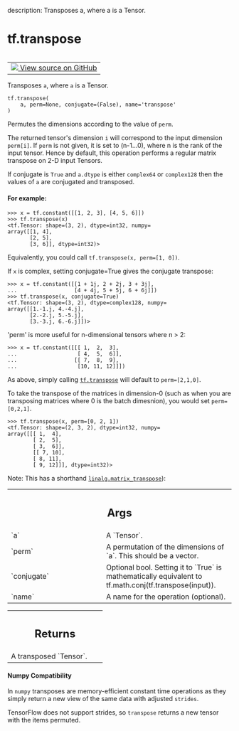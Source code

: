 description: Transposes a, where a is a Tensor.

<div itemscope itemtype="http://developers.google.com/ReferenceObject">
<meta itemprop="name" content="tf.transpose" />
<meta itemprop="path" content="Stable" />
</div>

# tf.transpose

<!-- Insert buttons and diff -->

<table class="tfo-notebook-buttons tfo-api nocontent" align="left">
<td>
  <a target="_blank" href="https://github.com/tensorflow/tensorflow/blob/r2.2/tensorflow/python/ops/array_ops.py#L1965-L2042">
    <img src="https://www.tensorflow.org/images/GitHub-Mark-32px.png" />
    View source on GitHub
  </a>
</td>
</table>



Transposes `a`, where `a` is a Tensor.

<pre class="devsite-click-to-copy prettyprint lang-py tfo-signature-link">
<code>tf.transpose(
    a, perm=None, conjugate=(False), name='transpose'
)
</code></pre>



<!-- Placeholder for "Used in" -->

Permutes the dimensions according to the value of `perm`.

The returned tensor's dimension `i` will correspond to the input dimension
`perm[i]`. If `perm` is not given, it is set to (n-1...0), where n is the rank
of the input tensor. Hence by default, this operation performs a regular
matrix transpose on 2-D input Tensors.

If conjugate is `True` and `a.dtype` is either `complex64` or `complex128`
then the values of `a` are conjugated and transposed.



#### For example:



```
>>> x = tf.constant([[1, 2, 3], [4, 5, 6]])
>>> tf.transpose(x)
<tf.Tensor: shape=(3, 2), dtype=int32, numpy=
array([[1, 4],
       [2, 5],
       [3, 6]], dtype=int32)>
```

Equivalently, you could call `tf.transpose(x, perm=[1, 0])`.

If `x` is complex, setting conjugate=True gives the conjugate transpose:

```
>>> x = tf.constant([[1 + 1j, 2 + 2j, 3 + 3j],
...                  [4 + 4j, 5 + 5j, 6 + 6j]])
>>> tf.transpose(x, conjugate=True)
<tf.Tensor: shape=(3, 2), dtype=complex128, numpy=
array([[1.-1.j, 4.-4.j],
       [2.-2.j, 5.-5.j],
       [3.-3.j, 6.-6.j]])>
```

'perm' is more useful for n-dimensional tensors where n > 2:

```
>>> x = tf.constant([[[ 1,  2,  3],
...                   [ 4,  5,  6]],
...                  [[ 7,  8,  9],
...                   [10, 11, 12]]])
```

As above, simply calling <a href="../tf/transpose.md"><code>tf.transpose</code></a> will default to `perm=[2,1,0]`.

To take the transpose of the matrices in dimension-0 (such as when you are
transposing matrices where 0 is the batch dimesnion), you would set
`perm=[0,2,1]`.

```
>>> tf.transpose(x, perm=[0, 2, 1])
<tf.Tensor: shape=(2, 3, 2), dtype=int32, numpy=
array([[[ 1,  4],
        [ 2,  5],
        [ 3,  6]],
        [[ 7, 10],
        [ 8, 11],
        [ 9, 12]]], dtype=int32)>
```

Note: This has a shorthand <a href="../tf/linalg/matrix_transpose.md"><code>linalg.matrix_transpose</code></a>):

<!-- Tabular view -->
 <table class="responsive fixed orange">
<colgroup><col width="214px"><col></colgroup>
<tr><th colspan="2"><h2 class="add-link">Args</h2></th></tr>

<tr>
<td>
`a`
</td>
<td>
A `Tensor`.
</td>
</tr><tr>
<td>
`perm`
</td>
<td>
A permutation of the dimensions of `a`.  This should be a vector.
</td>
</tr><tr>
<td>
`conjugate`
</td>
<td>
Optional bool. Setting it to `True` is mathematically equivalent
to tf.math.conj(tf.transpose(input)).
</td>
</tr><tr>
<td>
`name`
</td>
<td>
A name for the operation (optional).
</td>
</tr>
</table>



<!-- Tabular view -->
 <table class="responsive fixed orange">
<colgroup><col width="214px"><col></colgroup>
<tr><th colspan="2"><h2 class="add-link">Returns</h2></th></tr>
<tr class="alt">
<td colspan="2">
A transposed `Tensor`.
</td>
</tr>

</table>



#### Numpy Compatibility
In `numpy` transposes are memory-efficient constant time operations as they
simply return a new view of the same data with adjusted `strides`.

TensorFlow does not support strides, so `transpose` returns a new tensor with
the items permuted.

